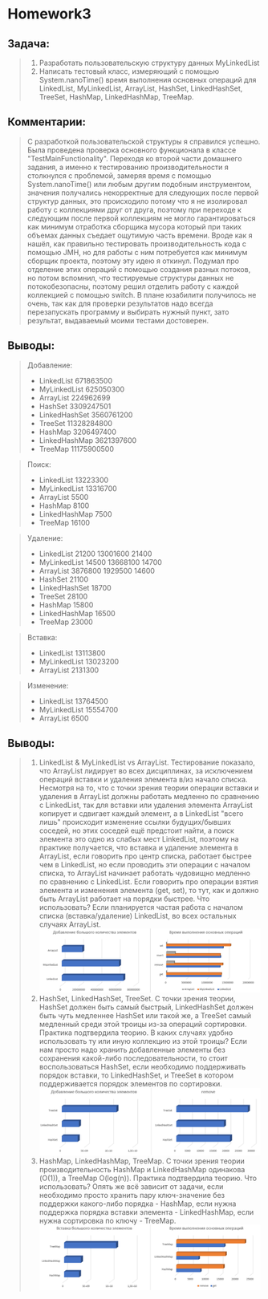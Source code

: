 # Homework3

## Задача: 
> 1. Разработать пользовательскую структуру данных MyLinkedList
> 2. Написать тестовый класс, измеряющий с помощью System.nanoTime()
> время выполнения основных операций для LinkedList, MyLinkedList, ArrayList, HashSet, LinkedHashSet, TreeSet, HashMap, LinkedHashMap, TreeMap.

## Комментарии:
>С разработкой пользовательской структуры я справился успешно. Была
> проведена проверка основного функционала в классе
> "TestMainFunctionality". Переходя ко второй части домашнего задания, а
> именно к тестированию производительности я столкнулся с проблемой,
> замеряя время с помощью System.nanoTime() или любым другим подобным инструментом,
> значения получались некорректные для следующих после первой структур
> данных, это происходило потому что я не изолировал работу с коллекциями друг от друга, поэтому при 
> переходе к следующим после первой коллекциям не могло гарантироваться как минимум отработка сборщика
> мусора который при таких объемах данных съедает ощутимую часть времени. Вроде как я нашёл, как правильно
> тестировать производительность кода с помощью JMH, но для работы с ним потребуется как минимум сборщик
> проекта, поэтому эту идею я откинул. Подумал про отделение этих операций с помощью создания разных потоков, но
> потом вспомнил, что тестируемые структуры данных не потокобезопасны, поэтому решил отделить работу с каждой коллекцией с помощью switch. В плане юзабилити получилось не очень, так
> как для проверки результатов надо всегда перезапускать программу и выбирать нужный пункт, зато результат, выдаваемый
> моими тестами достоверен.

## Выводы:
> Добавление:
> * LinkedList      671863500
> * MyLinkedList    625050300
> * ArrayList       224962699
> * HashSet         3309247501
> * LinkedHashSet   3560761200
> * TreeSet         11328284800
> * HashMap         3206497400
> * LinkedHashMap   3621397600
> * TreeMap         11175900500

> Поиск:
> * LinkedList      13223300
> * MyLinkedList    13316700
> * ArrayList       5500
> * HashMap         8100
> * LinkedHashMap   7500
> * TreeMap         16100

> Удаление:
> * LinkedList      21200   13001600 21400 
> * MyLinkedList    14500   13668100 14700
> * ArrayList       3876800 1929500  14600
> * HashSet         21100   
> * LinkedHashSet   18700
> * TreeSet         28100
> * HashMap         15800
> * LinkedHashMap   16500
> * TreeMap         23000

> Вставка:
> * LinkedList      13113800
> * MyLinkedList    13023200
> * ArrayList       2131300

> Изменение:
> * LinkedList      13764500
> * MyLinkedList    15554700
> * ArrayList       6500

## Выводы:
> 1. LinkedList & MyLinkedList vs ArrayList. Тестирование показало, что ArrayList лидирует во всех дисциплинах, 
> за исключением операций вставки и удаления элемента в/из начало списка. Несмотря на то, что с точки зрения теории
> операции вставки и удаления в ArrayList должны работать медленно по сравнению с LinkedList, так для вставки или удаления
> элемента ArrayList копирует и сдвигает каждый элемент, а в LinkedList "всего лишь" происходит изменение ссылки будущих/бывших соседей,
> но этих соседей ещё предстоит найти, а поиск элемента это одно из слабых мест LinkedList, поэтому на практике получается, что вставка и удаление
> элемента в ArrayList, если говорить про центр списка, работает быстрее чем в LinkedList, но
> если проводить эти операции с началом списка, то ArrayList начинает работать чудовищно медленно по сравнению с LinkedList. Если говорить про операции
> взятия элемента и изменения элемента (get, set), то тут, как и должно быть ArrayList работает на порядки быстрее. Что использовать? Если планируется частая
> работа с началом списка (вставка/удаление) LinkedList, во всех остальных случаях ArrayList.
![Alt text](resources/List.PNG "List")
> 2. HashSet, LinkedHashSet, TreeSet. С точки зрения теории, HashSet должен быть самый быстрый, LinkedHashSet должен быть чуть медленнее HashSet или такой же, a
> TreeSet самый медленный среди этой троицы из-за операций сортировки. Практика подтвердила теорию. В каких случаях удобно использовать ту или иную коллекцию из этой
> троицы? Если нам просто надо хранить добавленные элементы без сохранения какой-либо последовательности, то стоит воспользоваться HashSet, если необходимо поддерживать
> порядок вставки, то LinkedHashSet, и TreeSet в котором поддерживается порядок элементов по сортировки.
![Alt text](resources/Set.PNG "Set")
> 3. HashMap, LinkedHashMap, TreeMap. С точки зрения теории производительность HashMap и LinkedHashMap одинакова (O(1)), а TreeMap O(log(n)).
> Практика подтвердила теорию. Что использовать? Опять же всё зависит от задачи, если
> необходимо просто хранить пару ключ-значение без поддержки какого-либо порядка - HashMap, если
> нужна поддержка порядка вставки элемента - LinkedHashMap, если нужна сортировка по
> ключу - TreeMap.
![Alt text](resources/Map.PNG "Map")
